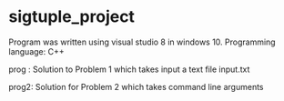 # sigtuple_project

Program was written using visual studio 8 in windows 10.
Programming language: C++

prog : Solution to Problem 1 which takes input a text file input.txt

prog2: Solution for Problem 2 which takes command line arguments
